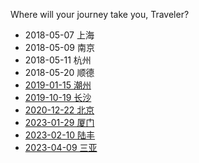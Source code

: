 Where will your journey take you, Traveler?

- 2018-05-07 上海
- 2018-05-09 南京
- 2018-05-11 杭州
- 2018-05-20 顺德
- [2019-01-15 潮州](traveller/chaozhou.md)
- [2019-10-19 长沙](traveler/changsha.md)
- [2020-12-22 北京](traveler/beijing.md)
- [2023-01-29 厦门](traveler/xiamen.md)
- [2023-02-10 陆丰](traveler/lufeng.md)
- [2023-04-09 三亚](traveler/sanya.md)